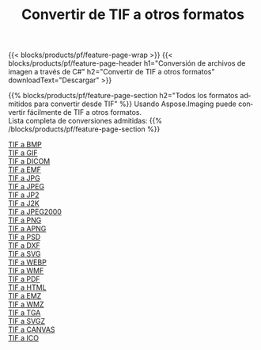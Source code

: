 ﻿---
title: Convertir de TIF a otros formatos 
weight: 3920
url: /es/net/conversion/from/tif 
lang: es
langdirlevel: 2
locales: zh-hans,ja,it,ru,de,es,fr,nl,id,lt,pl,pt,vi,tr,ko,zh-hant,ar,hi,th,sv,cs,uk,he
description: Usando Aspose.Imaging puede convertir fácilmente de TIF a otros formatos
---

{{< blocks/products/pf/feature-page-wrap >}}
{{< blocks/products/pf/feature-page-header h1="Conversión de archivos de imagen a través de C#" h2="Convertir de TIF a otros formatos" downloadText="Descargar" >}}


{{% blocks/products/pf/feature-page-section  h2="Todos los formatos admitidos para convertir desde TIF" %}}
Usando Aspose.Imaging puede convertir fácilmente de TIF a otros formatos.
<br/>
Lista completa de conversiones admitidas:
{{% /blocks/products/pf/feature-page-section %}}
<div class="container-fluid productfamilypage bg-gray">
    <div class="convertypes bg-gray agp-content section">
        <div class="container">
		<div class="row other-converters">
		    <div class='col-md-2 other-converter remove-lp remove-rp'><a href="/imaging/es/net/conversion/tif-to-bmp" >TIF a BMP</a></div><div class='col-md-2 other-converter remove-lp remove-rp'><a href="/imaging/es/net/conversion/tif-to-gif" >TIF a GIF</a></div><div class='col-md-2 other-converter remove-lp remove-rp'><a href="/imaging/es/net/conversion/tif-to-dicom" >TIF a DICOM</a></div><div class='col-md-2 other-converter remove-lp remove-rp'><a href="/imaging/es/net/conversion/tif-to-emf" >TIF a EMF</a></div><div class='col-md-2 other-converter remove-lp remove-rp'><a href="/imaging/es/net/conversion/tif-to-jpg" >TIF a JPG</a></div><div class='col-md-2 other-converter remove-lp remove-rp'><a href="/imaging/es/net/conversion/tif-to-jpeg" >TIF a JPEG</a></div><div class='col-md-2 other-converter remove-lp remove-rp'><a href="/imaging/es/net/conversion/tif-to-jp2" >TIF a JP2</a></div><div class='col-md-2 other-converter remove-lp remove-rp'><a href="/imaging/es/net/conversion/tif-to-j2k" >TIF a J2K</a></div><div class='col-md-2 other-converter remove-lp remove-rp'><a href="/imaging/es/net/conversion/tif-to-jpeg2000" >TIF a JPEG2000</a></div><div class='col-md-2 other-converter remove-lp remove-rp'><a href="/imaging/es/net/conversion/tif-to-png" >TIF a PNG</a></div><div class='col-md-2 other-converter remove-lp remove-rp'><a href="/imaging/es/net/conversion/tif-to-apng" >TIF a APNG</a></div><div class='col-md-2 other-converter remove-lp remove-rp'><a href="/imaging/es/net/conversion/tif-to-psd" >TIF a PSD</a></div><div class='col-md-2 other-converter remove-lp remove-rp'><a href="/imaging/es/net/conversion/tif-to-dxf" >TIF a DXF</a></div><div class='col-md-2 other-converter remove-lp remove-rp'><a href="/imaging/es/net/conversion/tif-to-svg" >TIF a SVG</a></div><div class='col-md-2 other-converter remove-lp remove-rp'><a href="/imaging/es/net/conversion/tif-to-webp" >TIF a WEBP</a></div><div class='col-md-2 other-converter remove-lp remove-rp'><a href="/imaging/es/net/conversion/tif-to-wmf" >TIF a WMF</a></div><div class='col-md-2 other-converter remove-lp remove-rp'><a href="/imaging/es/net/conversion/tif-to-pdf" >TIF a PDF</a></div><div class='col-md-2 other-converter remove-lp remove-rp'><a href="/imaging/es/net/conversion/tif-to-html" >TIF a HTML</a></div><div class='col-md-2 other-converter remove-lp remove-rp'><a href="/imaging/es/net/conversion/tif-to-emz" >TIF a EMZ</a></div><div class='col-md-2 other-converter remove-lp remove-rp'><a href="/imaging/es/net/conversion/tif-to-wmz" >TIF a WMZ</a></div><div class='col-md-2 other-converter remove-lp remove-rp'><a href="/imaging/es/net/conversion/tif-to-tga" >TIF a TGA</a></div><div class='col-md-2 other-converter remove-lp remove-rp'><a href="/imaging/es/net/conversion/tif-to-svgz" >TIF a SVGZ</a></div><div class='col-md-2 other-converter remove-lp remove-rp'><a href="/imaging/es/net/conversion/tif-to-canvas" >TIF a CANVAS</a></div><div class='col-md-2 other-converter remove-lp remove-rp'><a href="/imaging/es/net/conversion/tif-to-ico" >TIF a ICO</a></div>
                </div>
        </div>
    </div>
</div>
<br/>


